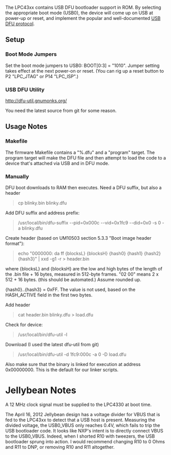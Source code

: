 The LPC43xx contains USB DFU bootloader support in ROM. By selecting the appropriate boot mode (USB0), the device will come up on USB at power-up or reset, and implement the popular and well-documented [USB DFU protocol](http://www.usb.org/developers/docs/devclass_docs/DFU_1.1.pdf).

## Setup

### Boot Mode Jumpers

Set the boot mode jumpers to USB0: BOOT[0:3] = "1010". Jumper setting takes effect at the next power-on or reset. (You can rig up a reset button to P2 "LPC_JTAG" or P14 "LPC_ISP".)

### USB DFU Utility
http://dfu-util.gnumonks.org/

You need the latest source from git for some reason.

## Usage Notes

### Makefile

The firmware Makefile contains a "%.dfu" and a "program" target. The program target will make the DFU file and then attempt to load the code to a device that's attached via USB and in DFU mode.

### Manually

DFU boot downloads to RAM then executes. Need a DFU suffix, but also a header

> cp blinky.bin blinky.dfu

Add DFU suffix and address prefix:
> /usr/local/bin/dfu-suffix --pid=0x000c --vid=0x1fc9 --did=0x0 -s 0 -a blinky.dfu

Create header (based on UM10503 section 5.3.3 "Boot image header format"):
> echo "0000000: da ff {blocksL} {blocksH} {hash0} {hash1} {hash2} {hash3}" | xxd -g1 -r > header.bin

where {blocksL} and {blocksH} are the low and high bytes of the length of the .bin file + 16 bytes, measured in 512-byte frames. "02 00" means 2 x 512 + 16 bytes. (this should be automated.)
Assume rounded up.

{hash0}..{hash3} = 0xFF. The value is not used, based on the HASH_ACTIVE field in the first two bytes.

Add header
> cat header.bin blinky.dfu > load.dfu

Check for device:
> /usr/local/bin/dfu-util -l

Download (I used the latest dfu-util from git)
> /usr/local/bin/dfu-util -d 1fc9:000c -a 0 -D load.dfu

Also make sure that the binary is linked for execution at address 0x00000000.  This is the default for our linker scripts.

# Jellybean Notes

A 12 MHz clock signal must be supplied to the LPC4330 at boot time.

The April 16, 2012 Jellybean design has a voltage divider for VBUS that is fed to the LPC43xx to detect that a USB host is present. Measuring the divided voltage, the USB0_VBUS only reaches 0.4V, which fails to trip the USB bootloader code. It looks like NXP's intent is to directly connect VBUS to the USB0_VBUS. Indeed, when I shorted R10 with tweezers, the USB bootloader sprung into action. I would recommend changing R10 to 0 Ohms and R11 to DNP, or removing R10 and R11 altogether.
